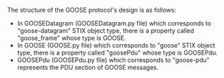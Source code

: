 The structure of the GOOSE protocol's design is as follows:
* In GOOSEDatagram (GOOSEDatagram.py file) which corresponds to "goose-datagram" STIX object type, there is a property called "goose_frame" whose type is GOOSE.
* In GOOSE (GOOSE.py file) which corresponds to "goose" STIX object type, there is a property called "goosePdu" whose type is GOOSEPdu.
* GOOSEPdu (GOOSEPdu.py file) which corresponds to "goose-pdu" represents the PDU section of GOOSE messages.